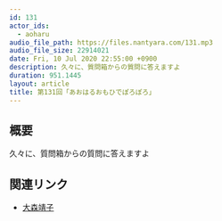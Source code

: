 ```yaml
---
id: 131
actor_ids:
  - aoharu
audio_file_path: https://files.nantyara.com/131.mp3
audio_file_size: 22914021
date: Fri, 10 Jul 2020 22:55:00 +0900
description: 久々に、質問箱からの質問に答えますよ
duration: 951.1445
layout: article
title: 第131回「あおはるおもひでぽろぽろ」
---
```

## 概要

久々に、質問箱からの質問に答えますよ

## 関連リンク

* [大森靖子](https://twitter.com/oomoriseiko)
